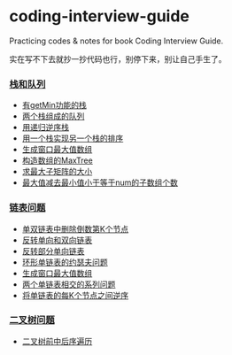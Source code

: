 # coding-interview-guide
Practicing codes &amp; notes for book Coding Interview Guide.

实在写不下去就抄一抄代码也行，别停下来，别让自己手生了。
### [栈和队列](01.栈和队列/)
+ [有getMin功能的栈](01.栈和队列/01.有getMin功能的栈/)
+ [两个栈组成的队列](01.栈和队列/02.两个栈组成的队列/)
+ [用递归逆序栈](01.栈和队列/03.用递归逆序栈/)
+ [用一个栈实现另一个栈的排序](01.栈和队列/05.用一个栈实现另一个栈的排序/)
+ [生成窗口最大值数组](01.栈和队列/07.生成窗口最大值数组/)
+ [构造数组的MaxTree](01.栈和队列/08.构造数组的MaxTree/)
+ [求最大子矩阵的大小](01.栈和队列/09.求最大子矩阵的大小/)
+ [最大值减去最小值小于等于num的子数组个数](01.栈和队列/10.最大值减去最小值小于等于num的子数组个数/)
### [链表问题](02.链表问题/)
+ [单双链表中删除倒数第K个节点](02.链表问题/02.单双链表中删除倒数第K个节点/)
+ [反转单向和双向链表](02.链表问题/04.反转单向和双向链表/)
+ [反转部分单向链表](02.链表问题/05.反转部分单向链表/)
+ [环形单链表的约瑟夫问题](02.链表问题/06.环形单链表的约瑟夫问题/)
+ [生成窗口最大值数组](02.链表问题/07.生成窗口最大值数组/)
+ [两个单链表相交的系列问题](02.链表问题/08.两个单链表相交的系列问题/) 
+ [将单链表的每K个节点之间逆序](02.链表问题/09.将单链表的每K个节点之间逆序/)
### [二叉树问题](03.二叉树问题/)
+ [二叉树前中后序遍历](03.二叉树问题/01.二叉树前中后序遍历/)